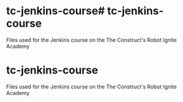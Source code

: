 # tc-jenkins-course# tc-jenkins-course
Files used for the Jenkins course on the The Construct's Robot Ignite Academy

# tc-jenkins-course
Files used for the Jenkins course on the The Construct's Robot Ignite Academy

